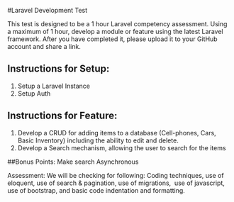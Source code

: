 #Laravel Development Test

This test is designed to be a 1 hour Laravel competency assessment. Using a maximum of 1 hour, develop a module or feature using the latest Laravel framework. After you have completed it, please upload it to your GitHub account and share a link.

## Instructions for Setup:
1. Setup a Laravel Instance 
2. Setup Auth 

## Instructions for Feature:
1. Develop a CRUD for adding items to a database (Cell-phones, Cars, Basic Inventory) including the ability to edit and delete. 
2. Develop a Search mechanism, allowing the user to search for the items 

##Bonus Points:
Make search Asynchronous

Assessment: 
We will be checking for following: Coding techniques, use of eloquent, use of search & pagination, use of migrations,  use of javascript, use of bootstrap, and basic code indentation and formatting.
